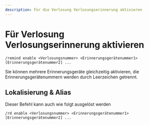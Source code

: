 ```yaml
---
description: Für die Verlosung Verlosungserinnerung aktivieren
---
```


# Für Verlosung Verlosungserinnerung aktivieren

```
/remind enable <Verlosungsnummer> <Erinnerungsgerätenummer1> [Erinnerungsgerätenummer2] ...
```

Sie können mehrere Erinnerungsgeräte gleichzeitig aktivieren, die Erinnerungsgerätenummern werden durch Leerzeichen getrennt.

## Lokalisierung & Alias

Dieser Befehl kann auch wie folgt ausgelöst werden

```
/rd enable <Verlosungsnummer> <Erinnerungsgerätenummer1> [Erinnerungsgerätenummer2] ...
```
